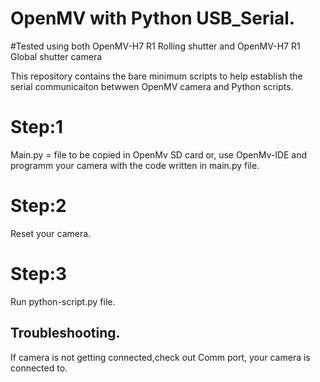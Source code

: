 # OpenMV with Python USB_Serial.  

#Tested using both OpenMV-H7 R1 Rolling shutter and  OpenMV-H7 R1 Global shutter camera


This repository contains the bare minimum scripts to help establish the serial communicaiton betwwen OpenMV camera and Python scripts.

# Step:1
Main.py = file to be copied in OpenMv SD card or, use OpenMv-IDE and programm your camera with the code written in main.py file.

# Step:2
Reset your camera.

# Step:3
Run python-script.py file.

## Troubleshooting.
If camera is not getting connected,check out Comm port, your camera is connected to.
